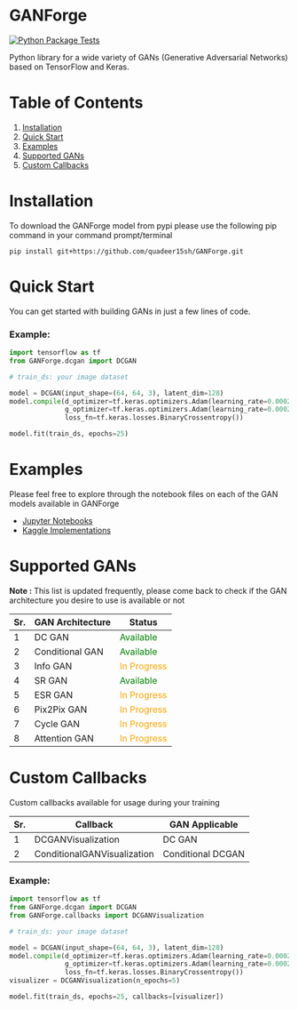 # GANForge

[![Python Package Tests](https://github.com/quadeer15sh/GANForge/actions/workflows/python-package.yml/badge.svg)](https://github.com/quadeer15sh/GANForge/actions/workflows/python-package.yml)

Python library for a wide variety of GANs (Generative Adversarial Networks) based on TensorFlow and Keras.

# Table of Contents
1. [Installation](#installation)
2. [Quick Start](#quick-start)
3. [Examples](#examples)
4. [Supported GANs](#supported-gans)
5. [Custom Callbacks](#custom-callbacks)

# Installation <a id="installation"></a>

To download the GANForge model from pypi please use the following pip command in your 
command prompt/terminal
```
pip install git+https://github.com/quadeer15sh/GANForge.git
```

# Quick Start 

You can get started with building GANs in just a few lines of code.

### Example: 

```python
import tensorflow as tf
from GANForge.dcgan import DCGAN

# train_ds: your image dataset

model = DCGAN(input_shape=(64, 64, 3), latent_dim=128)
model.compile(d_optimizer=tf.keras.optimizers.Adam(learning_rate=0.0002),
              g_optimizer=tf.keras.optimizers.Adam(learning_rate=0.0002),
              loss_fn=tf.keras.losses.BinaryCrossentropy())

model.fit(train_ds, epochs=25)
```

# Examples

Please feel free to explore through the notebook files on each of the GAN models available in GANForge
- [Jupyter Notebooks](examples/)
- [Kaggle Implementations]()

# Supported GANs

**Note :** This list is updated frequently, please come back to check if the GAN architecture you desire to use
is available or not

| Sr. | GAN Architecture | Status                                        |  
|-----|------------------|-----------------------------------------------|  
| 1   | DC GAN           | <span style="color:green">Available</span>                        |  
| 2   | Conditional GAN  | <span style="color:green">Available</span>    |
| 3   | Info GAN         | <span style="color:orange">In Progress</span> |
| 4   | SR GAN           | <span style="color:green">Available</span> |
| 5   | ESR GAN          | <span style="color:orange">In Progress</span> |
| 6   | Pix2Pix GAN      | <span style="color:orange">In Progress</span> |
| 7   | Cycle GAN        | <span style="color:orange">In Progress</span> |
| 8   | Attention GAN    | <span style="color:orange">In Progress</span> |

# Custom Callbacks

Custom callbacks available for usage during your training

| Sr. | Callback                    | GAN Applicable    |  
|-----|-----------------------------|-------------------|  
| 1   | DCGANVisualization          | DC GAN            |
| 2   | ConditionalGANVisualization | Conditional DCGAN |

### Example: 
```python
import tensorflow as tf
from GANForge.dcgan import DCGAN
from GANForge.callbacks import DCGANVisualization

# train_ds: your image dataset

model = DCGAN(input_shape=(64, 64, 3), latent_dim=128)
model.compile(d_optimizer=tf.keras.optimizers.Adam(learning_rate=0.0002),
              g_optimizer=tf.keras.optimizers.Adam(learning_rate=0.0002),
              loss_fn=tf.keras.losses.BinaryCrossentropy())
visualizer = DCGANVisualization(n_epochs=5)

model.fit(train_ds, epochs=25, callbacks=[visualizer])
```
